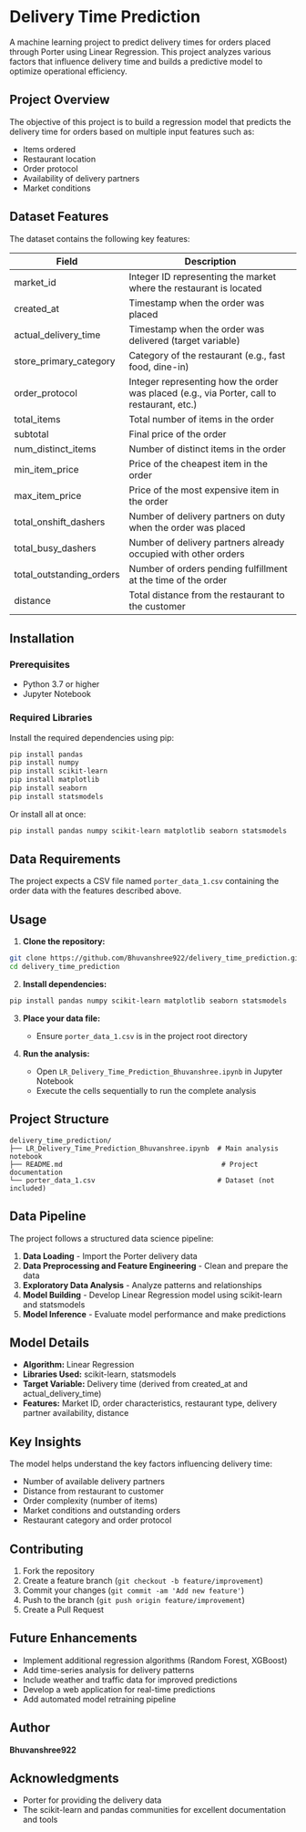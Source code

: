 # Delivery Time Prediction

A machine learning project to predict delivery times for orders placed through Porter using Linear Regression. This project analyzes various factors that influence delivery time and builds a predictive model to optimize operational efficiency.

## Project Overview

The objective of this project is to build a regression model that predicts the delivery time for orders based on multiple input features such as:
- Items ordered
- Restaurant location
- Order protocol
- Availability of delivery partners
- Market conditions

## Dataset Features

The dataset contains the following key features:

| Field                     | Description                                                                                 |
|---------------------------|-------------------------------------------------------------------------------------------- |
| market_id                 | Integer ID representing the market where the restaurant is located                          |
| created_at                | Timestamp when the order was placed                                                         |
| actual_delivery_time      | Timestamp when the order was delivered (target variable)                                   |
| store_primary_category    | Category of the restaurant (e.g., fast food, dine-in)                                      |
| order_protocol            | Integer representing how the order was placed (e.g., via Porter, call to restaurant, etc.) |
| total_items               | Total number of items in the order                                                          |
| subtotal                  | Final price of the order                                                                    |
| num_distinct_items        | Number of distinct items in the order                                                       |
| min_item_price            | Price of the cheapest item in the order                                                     |
| max_item_price            | Price of the most expensive item in the order                                               |
| total_onshift_dashers     | Number of delivery partners on duty when the order was placed                               |
| total_busy_dashers        | Number of delivery partners already occupied with other orders                              |
| total_outstanding_orders  | Number of orders pending fulfillment at the time of the order                              |
| distance                  | Total distance from the restaurant to the customer                                          |

## Installation

### Prerequisites
- Python 3.7 or higher
- Jupyter Notebook

### Required Libraries
Install the required dependencies using pip:

```bash
pip install pandas
pip install numpy
pip install scikit-learn
pip install matplotlib
pip install seaborn
pip install statsmodels
```

Or install all at once:
```bash
pip install pandas numpy scikit-learn matplotlib seaborn statsmodels
```

## Data Requirements

The project expects a CSV file named `porter_data_1.csv` containing the order data with the features described above.

## Usage

1. **Clone the repository:**
```bash
git clone https://github.com/Bhuvanshree922/delivery_time_prediction.git
cd delivery_time_prediction
```

2. **Install dependencies:**
```bash
pip install pandas numpy scikit-learn matplotlib seaborn statsmodels
```

3. **Place your data file:**
   - Ensure `porter_data_1.csv` is in the project root directory

4. **Run the analysis:**
   - Open `LR_Delivery_Time_Prediction_Bhuvanshree.ipynb` in Jupyter Notebook
   - Execute the cells sequentially to run the complete analysis

## Project Structure

```
delivery_time_prediction/
├── LR_Delivery_Time_Prediction_Bhuvanshree.ipynb  # Main analysis notebook
├── README.md                                       # Project documentation
└── porter_data_1.csv                              # Dataset (not included)
```

## Data Pipeline

The project follows a structured data science pipeline:

1. **Data Loading** - Import the Porter delivery data
2. **Data Preprocessing and Feature Engineering** - Clean and prepare the data
3. **Exploratory Data Analysis** - Analyze patterns and relationships
4. **Model Building** - Develop Linear Regression model using scikit-learn and statsmodels
5. **Model Inference** - Evaluate model performance and make predictions

## Model Details

- **Algorithm:** Linear Regression
- **Libraries Used:** scikit-learn, statsmodels
- **Target Variable:** Delivery time (derived from created_at and actual_delivery_time)
- **Features:** Market ID, order characteristics, restaurant type, delivery partner availability, distance

## Key Insights

The model helps understand the key factors influencing delivery time:
- Number of available delivery partners
- Distance from restaurant to customer
- Order complexity (number of items)
- Market conditions and outstanding orders
- Restaurant category and order protocol

## Contributing

1. Fork the repository
2. Create a feature branch (`git checkout -b feature/improvement`)
3. Commit your changes (`git commit -am 'Add new feature'`)
4. Push to the branch (`git push origin feature/improvement`)
5. Create a Pull Request

## Future Enhancements

- Implement additional regression algorithms (Random Forest, XGBoost)
- Add time-series analysis for delivery patterns
- Include weather and traffic data for improved predictions
- Develop a web application for real-time predictions
- Add automated model retraining pipeline

## Author

**Bhuvanshree922**

## Acknowledgments

- Porter for providing the delivery data
- The scikit-learn and pandas communities for excellent documentation and tools